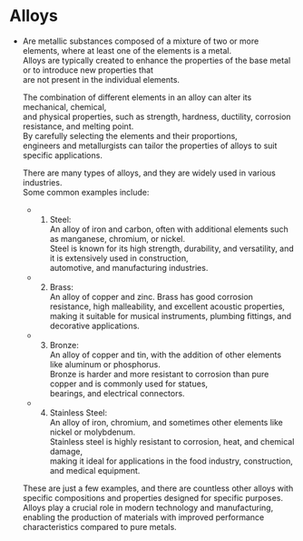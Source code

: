 # Alloys   
  - Are metallic substances composed of a mixture of two or more elements, where at least one of the elements is a metal.    
     Alloys are typically created to enhance the properties of the base metal or to introduce new properties that    
      are not present in the individual elements.  
     
    The combination of different elements in an alloy can alter its mechanical, chemical,   
     and physical properties, such as strength, hardness, ductility, corrosion resistance, and melting point.    
      By carefully selecting the elements and their proportions,   
       engineers and metallurgists can tailor the properties of alloys to suit specific applications.   

     There are many types of alloys, and they are widely used in various industries.     
      Some common examples include:    
  
      - 1. Steel:    
            An alloy of iron and carbon, often with additional elements such as manganese, chromium, or nickel.    
             Steel is known for its high strength, durability, and versatility, and it is extensively used in construction,    
              automotive, and manufacturing industries.   

      - 2. Brass:    
            An alloy of copper and zinc. Brass has good corrosion resistance, high malleability, and excellent acoustic properties,    
             making it suitable for musical instruments, plumbing fittings, and decorative applications.   

      - 3. Bronze:  
            An alloy of copper and tin, with the addition of other elements like aluminum or phosphorus.    
             Bronze is harder and more resistant to corrosion than pure copper and is commonly used for statues,    
              bearings, and electrical connectors.   

      - 4. Stainless Steel:   
            An alloy of iron, chromium, and sometimes other elements like nickel or molybdenum.    
             Stainless steel is highly resistant to corrosion, heat, and chemical damage,    
              making it ideal for applications in the food industry, construction, and medical equipment.   
  
     These are just a few examples, and there are countless other alloys with specific compositions and properties designed for specific purposes.    
      Alloys play a crucial role in modern technology and manufacturing,    
       enabling the production of materials with improved performance characteristics compared to pure metals.   
